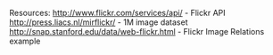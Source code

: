 Resources:
  http://www.flickr.com/services/api/ - Flickr API
  http://press.liacs.nl/mirflickr/ - 1M image dataset
  http://snap.stanford.edu/data/web-flickr.html - Flickr Image Relations example
